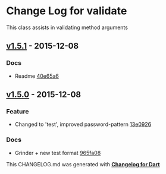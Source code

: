 # Change Log for validate
This class assists in validating method arguments

## [v1.5.1](http://github.com/mikemitterer/dart-validate/compare/v1.5.0...v1.5.1) - 2015-12-08

### Docs
* Readme [40e65a6](https://github.com/mikemitterer/dart-validate/commit/40e65a60edf84faa8026c9a2dfcf46a46adc9d22)

## [v1.5.0](http://github.com/mikemitterer/dart-validate/compare/v1.4.0...v1.5.0) - 2015-12-08

### Feature
* Changed to 'test', improved password-pattern [13e0926](https://github.com/mikemitterer/dart-validate/commit/13e09267655f9a059ed22fbc89ad525b22a9b98f)

### Docs
* Grinder + new test format [965fa08](https://github.com/mikemitterer/dart-validate/commit/965fa08ca09ac9dae3abeb799b9c44606759fe42)


This CHANGELOG.md was generated with [**Changelog for Dart**](https://pub.dartlang.org/packages/changelog)
